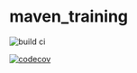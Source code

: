 # maven_training

![build ci](https://github.com/CesarMilesi/maven_training/actions/workflows/.github/workflows/build.yml/badge.svg)

[![codecov](https://codecov.io/gh/CesarMilesi/maven_training/branch/main/graph/badge.svg?token=9DGERW3IYL)](https://codecov.io/gh/CesarMilesi/maven_training)
